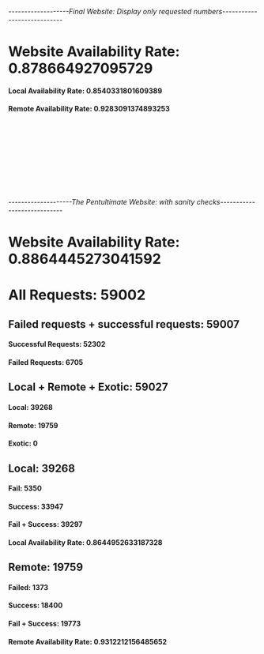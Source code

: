 _-------------------Final Website: Display only requested numbers----------------------------_

<!DOCTYPE html>
<html lang="en">
    <body>
      <h1>Website Availability Rate: 0.878664927095729</h1>
      <h4>Local Availability Rate: 0.8540331801609389</h4>
      <h4>Remote Availability Rate: 0.9283091374893253</h4>
    </body>
</html>

\
\
\
\
\
\
\
\
\
_--------------------The Pentultimate Website: with sanity checks----------------------------_

<!DOCTYPE html>
<html lang="en">
    <body>
      <h1>Website Availability Rate: 0.8864445273041592</h1>
      <h1>All Requests: 59002</h1>
      <h2>Failed requests + successful requests: 59007</h2>
      <h4>Successful Requests: 52302</h4>
      <h4>Failed Requests: 6705</h4>
      <h2>Local + Remote + Exotic: 59027</h2>
      <h4>Local: 39268</h4>
      <h4>Remote: 19759</h4>
      <h4>Exotic: 0</h4>
      <h2>Local: 39268</h2>
      <h4>Fail: 5350</h4>
      <h4>Success: 33947</h4>
      <h4>Fail + Success: 39297</h4>
      <h4>Local Availability Rate: 0.8644952633187328</h4>
      <h2>Remote: 19759</h2>
      <h4>Failed: 1373</h4>
      <h4>Success: 18400</h4>
      <h4>Fail + Success: 19773</h4>
      <h4>Remote Availability Rate: 0.9312212156485652</h4>
    </body>
</html>
